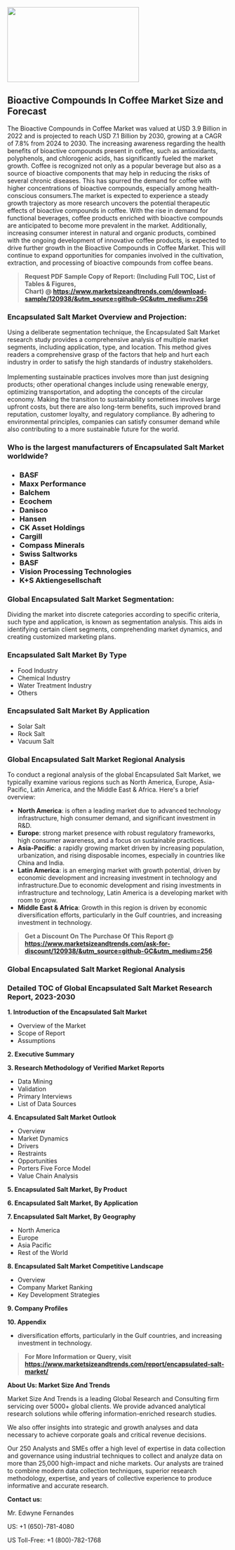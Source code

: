 <p><img class="alignnone size-medium wp-image-20088" src="https://ffe5etoiles.com/wp-content/uploads/2024/12/MST1-300x171.png" alt="" width="300" height="171" /></p><h2>Bioactive Compounds In Coffee Market Size and Forecast</h2><p>The Bioactive Compounds in Coffee Market was valued at USD 3.9 Billion in 2022 and is projected to reach USD 7.1 Billion by 2030, growing at a CAGR of 7.8% from 2024 to 2030. The increasing awareness regarding the health benefits of bioactive compounds present in coffee, such as antioxidants, polyphenols, and chlorogenic acids, has significantly fueled the market growth. Coffee is recognized not only as a popular beverage but also as a source of bioactive components that may help in reducing the risks of several chronic diseases. This has spurred the demand for coffee with higher concentrations of bioactive compounds, especially among health-conscious consumers.The market is expected to experience a steady growth trajectory as more research uncovers the potential therapeutic effects of bioactive compounds in coffee. With the rise in demand for functional beverages, coffee products enriched with bioactive compounds are anticipated to become more prevalent in the market. Additionally, increasing consumer interest in natural and organic products, combined with the ongoing development of innovative coffee products, is expected to drive further growth in the Bioactive Compounds in Coffee Market. This will continue to expand opportunities for companies involved in the cultivation, extraction, and processing of bioactive compounds from coffee beans.</p><blockquote id="" class=""><strong>Request PDF Sample Copy of Report: (Including Full TOC, List of Tables &amp; Figures, Chart)&nbsp;@&nbsp;<strong><a href="https://www.marketsizeandtrends.com/download-sample/120938/&utm_source=github-GC&utm_medium=256" target="_blank">https://www.marketsizeandtrends.com/download-sample/120938/&utm_source=github-GC&utm_medium=256</a></strong></strong></blockquote><h3 id="" class="">Encapsulated Salt Market&nbsp;Overview and Projection:</h3><p id="" class="">Using a deliberate segmentation technique, the Encapsulated Salt Market research study provides a comprehensive analysis of multiple market segments, including application, type, and location. This method gives readers a comprehensive grasp of the factors that help and hurt each industry in order to satisfy the high standards of industry stakeholders. <br /> <br />Implementing sustainable practices involves more than just designing products; other operational changes include using renewable energy, optimizing transportation, and adopting the concepts of the circular economy. Making the transition to sustainability sometimes involves large upfront costs, but there are also long-term benefits, such improved brand reputation, customer loyalty, and regulatory compliance. By adhering to environmental principles, companies can satisfy consumer demand while also contributing to a more sustainable future for the world.</p><h3 id="" class="">Who is the largest manufacturers of&nbsp;Encapsulated Salt Market worldwide?</h3><h3 class=""><p><ul><li>BASF </li><li> Maxx Performance </li><li> Balchem </li><li> Ecochem </li><li> Danisco </li><li> Hansen </li><li> CK Asset Holdings </li><li> Cargill </li><li> Compass Minerals </li><li> Swiss Saltworks </li><li> BASF </li><li> Vision Processing Technologies </li><li> K+S Aktiengesellschaft</li></ul></p></h3><h3 id="" class="">Global&nbsp;Encapsulated Salt Market Segmentation:</h3><p id="" class="">Dividing the market into discrete categories according to specific criteria, such type and application, is known as segmentation analysis. This aids in identifying certain client segments, comprehending market dynamics, and creating customized marketing plans.</p><h3 id="" class="">Encapsulated Salt Market&nbsp;By Type</h3><p><p><ul><li>Food Industry</li><li> Chemical Industry</li><li> Water Treatment Industry</li><li> Others</p></li></ul></p></p><h3 id="" class="">Encapsulated Salt Market&nbsp;By Application</h3><p class=""><p><ul><li>Solar Salt</li><li> Rock Salt</li><li> Vacuum Salt</li></ul></p></p><h3 id="" class="">Global Encapsulated Salt Market Regional Analysis</h3><p id="" class="">To conduct a regional analysis of the global Encapsulated Salt Market, we typically examine various regions such as North America, Europe, Asia-Pacific, Latin America, and the Middle East &amp; Africa. Here's a brief overview:</p><ul><li><strong>North America</strong>: is often a leading market due to advanced technology infrastructure, high consumer demand, and significant investment in R&amp;D.</li><li><strong>Europe</strong>: strong market presence with robust regulatory frameworks, high consumer awareness, and a focus on sustainable practices.</li><li><strong>Asia-Pacific</strong>: a rapidly growing market driven by increasing population, urbanization, and rising disposable incomes, especially in countries like China and India.</li><li><strong>Latin America</strong>: is an emerging market with growth potential, driven by economic development and increasing investment in technology and infrastructure.Due to economic development and rising investments in infrastructure and technology, Latin America is a developing market with room to grow.</li><li><strong>Middle East &amp; Africa</strong>: Growth in this region is driven by economic diversification efforts, particularly in the Gulf countries, and increasing investment in technology.</li></ul><blockquote id="" class=""><strong>Get a Discount On The Purchase Of This Report @ <strong><a href="https://www.marketsizeandtrends.com/ask-for-discount/120938/&utm_source=github-GC&utm_medium=256" target="_blank">https://www.marketsizeandtrends.com/ask-for-discount/120938/&utm_source=github-GC&utm_medium=256</a></strong></strong></blockquote><h3 id="" class="">Global Encapsulated Salt Market Regional Analysis</h3><h3 id="" class="">Detailed TOC of Global Encapsulated Salt Market Research Report, 2023-2030</h3><p id="" class=""><strong>1. Introduction of the Encapsulated Salt Market</strong></p><ul><li>Overview of the Market</li><li>Scope of Report</li><li>Assumptions</li></ul><p id="" class=""><strong>2. Executive Summary</strong></p><p id="" class=""><strong>3. Research Methodology of Verified Market Reports</strong></p><ul><li>Data Mining</li><li>Validation</li><li>Primary Interviews</li><li>List of Data Sources</li></ul><p id="" class=""><strong>4. Encapsulated Salt Market Outlook</strong></p><ul><li>Overview</li><li>Market Dynamics</li><li>Drivers</li><li>Restraints</li><li>Opportunities</li><li>Porters Five Force Model</li><li>Value Chain Analysis</li></ul><p id="" class=""><strong>5. Encapsulated Salt Market, By Product</strong></p><p id="" class=""><strong>6. Encapsulated Salt Market, By Application</strong></p><p id="" class=""><strong>7. Encapsulated Salt Market, By Geography</strong></p><ul><li>North America</li><li>Europe</li><li>Asia Pacific</li><li>Rest of the World</li></ul><p id="" class=""><strong>8. Encapsulated Salt Market Competitive Landscape</strong></p><ul><li>Overview</li><li>Company Market Ranking</li><li>Key Development Strategies</li></ul><p id="" class=""><strong>9. Company Profiles</strong></p><p id="" class=""><strong>10. Appendix</strong></p><ul><li>diversification efforts, particularly in the Gulf countries, and increasing investment in technology.</li></ul><blockquote id="" class=""><strong>For More Information or Query, visit <strong><strong><a href="https://www.marketsizeandtrends.com/report/encapsulated-salt-market/" target="_blank">https://www.marketsizeandtrends.com/report/encapsulated-salt-market/</a></strong></strong></strong></blockquote><p id="" class=""><strong>About Us: Market Size And Trends</strong></p><p id="" class="">Market Size And Trends is a leading Global Research and Consulting firm servicing over 5000+ global clients. We provide advanced analytical research solutions while offering information-enriched research studies.</p><p id="" class="">We also offer insights into strategic and growth analyses and data necessary to achieve corporate goals and critical revenue decisions.</p><p id="" class="">Our 250 Analysts and SMEs offer a high level of expertise in data collection and governance using industrial techniques to collect and analyze data on more than 25,000 high-impact and niche markets. Our analysts are trained to combine modern data collection techniques, superior research methodology, expertise, and years of collective experience to produce informative and accurate research.</p><p id="" class=""><strong>Contact us:</strong></p><p id="" class="">Mr. Edwyne Fernandes</p><p id="" class="">US: +1 (650)-781-4080</p><p id="" class="">US Toll-Free: +1 (800)-782-1768</p>
